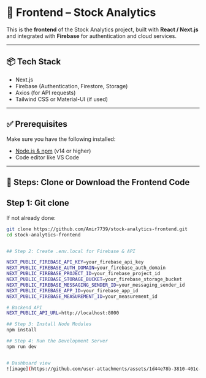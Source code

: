 # 🚀 Frontend – Stock Analytics

This is the **frontend** of the Stock Analytics project, built with **React / Next.js** and integrated with **Firebase** for authentication and cloud services.

---

## 📦 Tech Stack

- Next.js
- Firebase (Authentication, Firestore, Storage)
- Axios (for API requests)
- Tailwind CSS or Material-UI (if used)

---

## ✅ Prerequisites

Make sure you have the following installed:

- [Node.js & npm](https://nodejs.org/) (v14 or higher)
- Code editor like VS Code

---

## 📁 Steps: Clone or Download the Frontend Code

## Step 1: Git clone
If not already done:

```bash
git clone https://github.com/Amir7739/stock-analytics-frontend.git
cd stock-analytics-frontend


## Step 2: Create .env.local for Firebase & API

NEXT_PUBLIC_FIREBASE_API_KEY=your_firebase_api_key
NEXT_PUBLIC_FIREBASE_AUTH_DOMAIN=your_firebase_auth_domain
NEXT_PUBLIC_FIREBASE_PROJECT_ID=your_firebase_project_id
NEXT_PUBLIC_FIREBASE_STORAGE_BUCKET=your_firebase_storage_bucket
NEXT_PUBLIC_FIREBASE_MESSAGING_SENDER_ID=your_messaging_sender_id
NEXT_PUBLIC_FIREBASE_APP_ID=your_firebase_app_id
NEXT_PUBLIC_FIREBASE_MEASUREMENT_ID=your_measurement_id

# Backend API
NEXT_PUBLIC_API_URL=http://localhost:8000

## Step 3: Install Node Modules
npm install

## Step 4: Run the Development Server
npm run dev


# Dashboard view
![image](https://github.com/user-attachments/assets/1d44e78b-3810-401c-bb74-a5c9c772b193)


